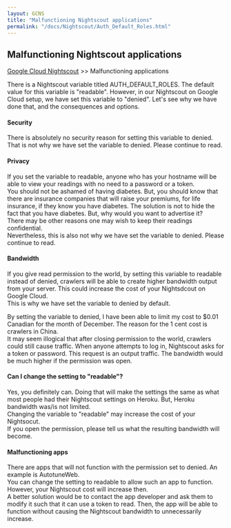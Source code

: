 ```yaml
---
layout: GCNS
title: "Malfunctioning Nightscout applications"
permalink: "/docs/Nightscout/Auth_Default_Roles.html"
---
```


## Malfunctioning Nightscout applications
[Google Cloud Nightscout](./GoogleCloud.md) >> Malfunctioning applications  
  
There is a Nightscout variable titled AUTH_DEFAULT_ROLES.  The default value for this variable is "readable".  However, in our Nightscout on Google Cloud setup, we have set this variable to "denied".  Let's see why we have done that, and the consequences and options.  
  
#### **Security**
There is absolutely no security reason for setting this variable to denied.  That is not why we have set the variable to denied.  Please continue to read.  
  
#### **Privacy**
If you set the variable to readable, anyone who has your hostname will be able to view your readings with no need to a password or a token.  
You should not be ashamed of having diabetes.  But, you should know that there are insurance companies that will raise your premiums, for life insurance, if they know you have diabetes.  The solution is not to hide the fact that you have diabetes.  But, why would you want to advertise it?  
There may be other reasons one may wish to keep their readings confidential.  
Nevertheless, this is also not why we have set the variable to denied.  Please continue to read.  
  
#### **Bandwidth**
If you give read permission to the world, by setting this variable to readable instead of denied, crawlers will be able to create higher bandwidth output from your server.  This could increase the cost of your Nightsdcout on Google Cloud.  
This is why we have set the variable to denied by default.  
  
By setting the variable to denied, I have been able to limit my cost to $0.01 Canadian for the month of December.  The reason for the 1 cent cost is crawlers in China.  
It may seem illogical that after closing permission to the world, crawlers could still cause traffic.  When anyone attempts to log in, Nightscout asks for a token or password.  This request is an output traffic.  The bandwidth would be much higher if the permission was open.  
  
#### **Can I change the setting to "readable"?**
Yes, you definitely can.  Doing that will make the settings the same as what most people had their Nightscout settings on Heroku.  But, Heroku bandwidth was/is not limited.  
Changing the variable to "readable" may increase the cost of your Nightsocut.  
If you open the permission, please tell us what the resulting bandwidth will become.  
  
#### **Malfunctioning apps**
There are apps that will not function with the permission set to denied.  An example is AutotuneWeb.  
You can change the setting to readable to allow such an app to function.  However, your Nightscout cost will increase then.  
A better solution would be to contact the app developer and ask them to modify it such that it can use a token to read.  Then, the app will be able to function without causing the Nightscout bandwidth to unnecessarily increase.  
  

